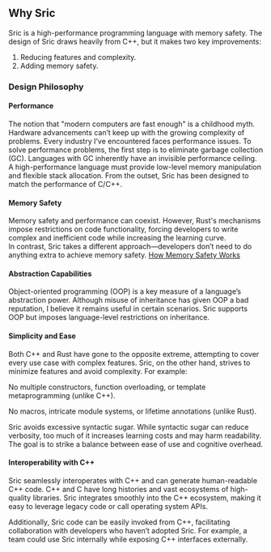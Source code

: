 ## Why Sric
Sric is a high-performance programming language with memory safety.
The design of Sric draws heavily from C++, but it makes two key improvements:
  1. Reducing features and complexity.
  2. Adding memory safety.

### Design Philosophy
#### Performance
The notion that "modern computers are fast enough" is a childhood myth. Hardware advancements can’t keep up with the growing complexity of problems. Every industry I’ve encountered faces performance issues. To solve performance problems, the first step is to eliminate garbage collection (GC). Languages with GC inherently have an invisible performance ceiling. A high-performance language must provide low-level memory manipulation and flexible stack allocation. From the outset, Sric has been designed to match the performance of C/C++.

#### Memory Safety
Memory safety and performance can coexist. However, Rust's mechanisms impose restrictions on code functionality, forcing developers to write complex and inefficient code while increasing the learning curve.  
In contrast, Sric takes a different approach—developers don’t need to do anything extra to achieve memory safety. [How Memory Safety Works](memory.md) 

#### Abstraction Capabilities
Object-oriented programming (OOP) is a key measure of a language’s abstraction power. Although misuse of inheritance has given OOP a bad reputation, I believe it remains useful in certain scenarios. Sric supports OOP but imposes language-level restrictions on inheritance.

#### Simplicity and Ease
Both C++ and Rust have gone to the opposite extreme, attempting to cover every use case with complex features. Sric, on the other hand, strives to minimize features and avoid complexity. For example:

No multiple constructors, function overloading, or template metaprogramming (unlike C++).

No macros, intricate module systems, or lifetime annotations (unlike Rust).

Sric avoids excessive syntactic sugar. While syntactic sugar can reduce verbosity, too much of it increases learning costs and may harm readability. The goal is to strike a balance between ease of use and cognitive overhead.

#### Interoperability with C++
Sric seamlessly interoperates with C++ and can generate human-readable C++ code. C++ and C have long histories and vast ecosystems of high-quality libraries. Sric integrates smoothly into the C++ ecosystem, making it easy to leverage legacy code or call operating system APIs.

Additionally, Sric code can be easily invoked from C++, facilitating collaboration with developers who haven’t adopted Sric. For example, a team could use Sric internally while exposing C++ interfaces externally.
